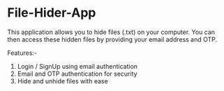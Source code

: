 # File-Hider-App
This application allows you to hide files (.txt) on your computer. You can then access these hidden files by providing your email address and OTP.
<br>

Features:-
1. Login / SignUp using email authentication
2. Email and OTP authentication for security
3. Hide and unhide files with ease

